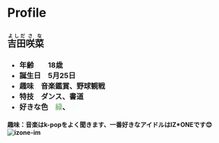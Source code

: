 <!DOCTYPE html>
<html lang="ja">
<head>
  <link rel="stylesheet" href="test.css">
  <title>自己紹介</title>  
</head>
<body>
  <h1>Profile</h1>

  <h2><ruby>吉田<rt>よしだ</rt>咲菜<rt>さな</rt></ruby></h2>
  <h3><ul><li>年齢　　18歳</li> <li>誕生日　5月25日</li><li>趣味　音楽鑑賞、野球観戦</li><li>特技　ダンス、書道</li>
    <li>好きな色　<span style="color: darkseagreen;">緑</span>、 <span style="color: azure;">白</span></style></span></li></h3>
  </ul>
  <h4>趣味：音楽はk-popをよく聞きます、一番好きなアイドルはIZ*ONEです😊
    <img src="C:\Users\sanay\Downloads\izone-image.jpg" alt="izone-im"/>
  </h4>
  <p></p>
</body>
</html>

